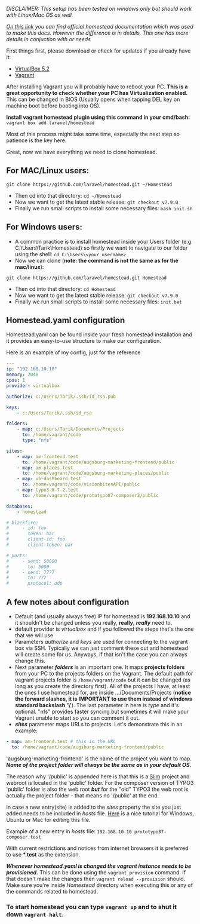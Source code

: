 *DISCLAIMER: This setup has been tested on windows only but should work with Linux/Mac OS as well.*

*[On this link](https://laravel.com/docs/5.6/homestead) you can find official homestead documentation which was used to make this docs. However the difference is in details. This one has more details in conjuction with or needs*

First things first, please download or check for updates if you already have it:
* [VirtualBox 5.2](https://www.virtualbox.org/wiki/Downloads)
* [Vagrant](https://www.vagrantup.com/downloads.html)

After installing Vagrant you will probably have to reboot your PC. **This is a great opportunity to check whether your PC has Virtualization enabled.** This can be changed in BIOS (Usually opens when tapping DEL key on machine boot before booting into OS).

**Install vagrant homestead plugin using this command in your cmd/bash:** `vagrant box add laravel/homestead`

Most of this process might take some time, especially the next step so patience is the key here.

Great, now we have everything we need to clone homestead. 

## **For MAC/Linux users:**
```shell
git clone https://github.com/laravel/homestead.git ~/Homestead
```
* Then cd into that directory: `cd ~/Homestead`
* Now we want to get the latest stable release: `git checkout v7.9.0`
* Finally we run small scripts to install some necessary files: `bash init.sh`



## **For Windows users:**
* A common practice is to install homestead inside your Users folder (e.g. C:\Users\Tarik\Homestead) so firstly we want to navigate to our folder using the shell: `cd C:\Users\<your username>`
* Now we can clone (**note: the command is not the same as for the mac/linux**): 
```shell
git clone https://github.com/laravel/homestead.git Homestead
```
* Then cd into that directory: `cd Homestead`
* Now we want to get the latest stable release: `git checkout v7.9.0`
* Finally we run small scripts to install some necessary files: `init.bat`

## Homestead.yaml configuration

Homestead.yaml can be found inside your fresh homestead installation and it provides an easy-to-use structure to make our configuration.

Here is an example of my config, just for the reference
```yaml
---
ip: "192.168.10.10"
memory: 2048
cpus: 1
provider: virtualbox

authorize: c:/Users/Tarik/.ssh/id_rsa.pub

keys:
    - c:/Users/Tarik/.ssh/id_rsa

folders:
    - map: c:/Users/Tarik/Documents/Projects
      to: /home/vagrant/code
      type: "nfs"

sites:
    - map: am-frontend.test
      to: /home/vagrant/code/augsburg-marketing-frontend/public
    - map: am-places.test
      to: /home/vagrant/code/augsburg-marketing-places/public
    - map: vb-dashboard.test
      to: /home/vagrant/code/visionbitesAPI/public
    - map: typo3-8-7-2.test
      to: /home/vagrant/code/prototypo87-composer2/public

databases:
    - homestead

# blackfire:
#     - id: foo
#       token: bar
#       client-id: foo
#       client-token: bar

# ports:
#     - send: 50000
#       to: 5000
#     - send: 7777
#       to: 777
#       protocol: udp
```

## A few notes about configuration
*  Default (and usually always free) IP for homestead is **192.168.10.10** and it shouldn't be changed unless you really, **really**, ***really*** need to.
* default provider is *virtualbox* and if you followed the steps that's the one that we will use
* Parameters *authorize* and *keys* are used for connecting to the vagrant box via SSH. Typically we can just comment these out and homestead will create some for us. Anyways, if that isn't the case you can always change this.
* Next parameter ***folders*** is an important one. It maps **projects folders** from your PC to the projects folders on the Vagrant. The default path for vagrant projects folder is `/home/vagrant/code` but it can be changed (as long as you create the directory first). All of the projects I have, at least the ones I use homestead for, are inside .../Documents/Projects (**notice the forward slashes, it is IMPORTANT to use them instead of windows standard backslash '\\'**). The last parameter in here is *type* and it's optional. "nfs" provides faster syncing but sometimes it will make your Vagrant unable to start so you can comment it out.
* ***sites*** parameter maps URLs to projects. Let's demonstrate this in an example:
```yaml
- map: am-frontend.test # this is the URL
  to: /home/vagrant/code/augsburg-marketing-frontend/public
```
'augsburg-marketing-frontend' is the name of the project you want to map. ***Name of the project folder will always be the same as in your default OS.***

The reason why '/public' is appended here is that this is a [Slim](https://www.slimframework.com/) project and webroot is located in the
 'public' folder. For the composer version of TYPO3 'public' folder is also the web root ***but*** for the "old" 
TYPO3 the web root is actually the project folder - that means no '/public' at the end.


In case a new entry(site) is added to the *sites* property the site you just added needs to be included in *hosts* file.
[Here](https://www.howtogeek.com/howto/27350/beginner-geek-how-to-edit-your-hosts-file/) is a nice tutorial for Windows, Ubuntu or Mac for editing this file.


Example of a new entry in *hosts* file: `192.168.10.10 prototypo87-composer.test`

With current restrictions and notices from internet browsers it is preferred to use **&ast;.test** as the extension.


***Whenever homestead.yaml is changed the vagrant instance needs to be provisioned.*** This can be done using the `vagrant provision` command. If that doesn't make the changes then `vagrant reload --provision` should. Make sure you're inside *Homestead* directory when executing this or any of the commands related to homestead.


### To start homestead you can type `vagrant up` and to shut it down `vagrant halt`.
